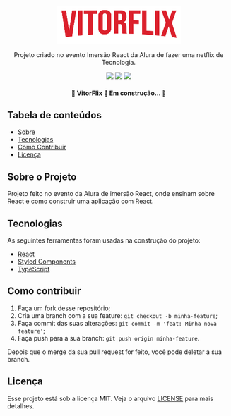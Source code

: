 <p align="center">
  <img src="https://github.com/vduggen/VitorFlix/blob/master/src/assets/logo.png" alt="Logo" />
</p>

<p align="center">
  Projeto criado no evento Imersão React da Alura de fazer uma netflix de Tecnologia.
</p>

<p align="center">  
  <img src="https://img.shields.io/github/languages/count/vduggen/Modelo_README">
  <img src="https://img.shields.io/github/languages/top/vduggen/Modelo_README">
  <img src="https://img.shields.io/apm/l/React">
</p>

<h4 align="center"> 
	🚧  VitorFlix 🚀 Em construção...  🚧
</h4>

## Tabela de conteúdos
   * [Sobre](#Sobre)    
   * [Tecnologias](#tecnologias)
   * [Como Contribuir](#contribuir)
   * [Licença](#licença)
   
<h2 id="Sobre">Sobre o Projeto</h2>
Projeto feito no evento da Alura de imersão React, onde ensinam sobre React e como construir uma aplicação com React.

<h2 id="tecnologias">Tecnologias</h2>

As seguintes ferramentas foram usadas na construção do projeto:

- [React](https://pt-br.reactjs.org/)
- [Styled Components](https://styled-components.com/)
- [TypeScript](https://www.typescriptlang.org/)


<h2 id="contribuir">Como contribuir</h2>

1. Faça um fork desse repositório;
1. Cria uma branch com a sua feature: `git checkout -b minha-feature`;
1. Faça commit das suas alterações: `git commit -m 'feat: Minha nova feature'`;
1. Faça push para a sua branch: `git push origin minha-feature`.

Depois que o merge da sua pull request for feito, você pode deletar a sua branch.

<h2 id="licença">Licença</h2>

Esse projeto está sob a licença MIT. Veja o arquivo [LICENSE](LICENSE.md) para mais detalhes.


